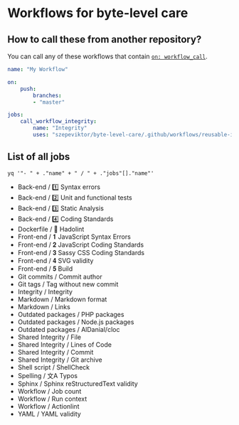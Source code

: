# Workflows for byte-level care

## How to call these from another repository?

You can call any of these workflows that contain [`on: workflow_call`][search-workflow-call].

```yaml
name: "My Workflow"

on:
    push:
        branches:
        - "master"

jobs:
    call_workflow_integrity:
        name: "Integrity"
        uses: "szepeviktor/byte-level-care/.github/workflows/reusable-integrity.yml@master"
```

[search-workflow-call]: https://github.com/search?q=repo%3Aszepeviktor%2Fbyte-level-care+workflow_call+language%3AYAML&type=code&l=YAML

## List of all jobs

`yq '"- " + ."name" + " / " + ."jobs"[]."name"'`

- Back-end / 1️⃣ Syntax errors
- Back-end / 2️⃣ Unit and functional tests
- Back-end / 3️⃣ Static Analysis
- Back-end / 4️⃣ Coding Standards
- Dockerfile / 🐳 Hadolint
- Front-end / 𝟏 JavaScript Syntax Errors
- Front-end / 𝟐 JavaScript Coding Standards
- Front-end / 𝟑 Sassy CSS Coding Standards
- Front-end / 𝟒 SVG validity
- Front-end / 𝟓 Build
- Git commits / Commit author
- Git tags / Tag without new commit
- Integrity / Integrity
- Markdown / Markdown format
- Markdown / Links
- Outdated packages / PHP packages
- Outdated packages / Node.js packages
- Outdated packages / AlDanial/cloc
- Shared Integrity / File
- Shared Integrity / Lines of Code
- Shared Integrity / Commit
- Shared Integrity / Git archive
- Shell script / ShellCheck
- Spelling / 文A Typos
- Sphinx / Sphinx reStructuredText validity
- Workflow / Job count
- Workflow / Run context
- Workflow / Actionlint
- YAML / YAML validity
